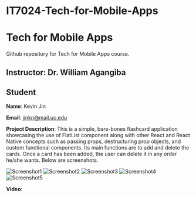 ﻿# IT7024-Tech-for-Mobile-Apps
# Tech for Mobile Apps
Github repository for Tech for Mobile Apps course.
## Instructor: Dr. William Agangiba

## Student

**Name**: Kevin Jin

**Email**: jinkn@mail.uc.edu

**Project Description**: This is a simple, bare-bones flashcard application showcasing the use of FlatList component along with other React and React Native concepts such as passing props, destructuring prop objects, and custom functional components. Its main functions are to add and delete the cards. Once a card has been added, the user can delete it in any order he/she wants. Below are screenshots. 

![Screenshot1](/images_github/screenshot1_tma.jpg)
![Screenshot2](/images_github/screenshot2_tma.jpg)
![Screenshot3](/images_github/screenshot3_tma.jpg)
![Screenshot4](/images_github/screenshot4_tma.jpg)
![Screenshot5](/images_github/screenshot5_tma.jpg)

**Video**:
